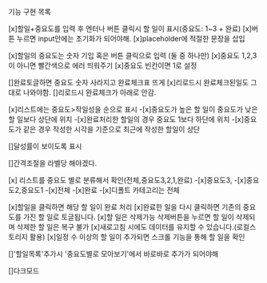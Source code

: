 기능 구현 목록

[x]할일+중요도를 입력 후 엔터나 버튼 클릭시 할 일이 표시(중요도: 1~3 + 완료)
[x]버튼 누르면 input안에는 초기화가 되어야해.
[x]placeholder에 적절한 문장을 삽입

[x]할일의 중요도는 숫자 기입 혹은 버튼 클릭으로 입력 (둘 중 하나만)
[x]중요도 1,2,3이 아니면 빨간색으로 에러 띄워주기
[x]중요도 빈칸이면 1로 설정

[]완료토글하면 중요도 숫자 사라지고 완료체크표 뜨게
[x]리로드시 완료체크된일도 그대로 나와야함.
[]리로드시 완료체크가 아래로 안감.

[x]리스트에는 중요도>작일성을 순으로 표시
    -[x]중요도가 높은 할 일이 중요도가 낮은 할 일보다 상단에 위치
    -[x]완료처리한 할일의 경우 중요도 1보다 하단에 위치
    -[x]중요도가 같은 경우 작성한 시각을 기준으로 최근에 작성한 할일이 상단

[]달성률이 보이도록 표시

[]간격조절을 라벨당 해야겠다.

[x] 리스트를 중요도 별로 분류해서 확인(전체,중요도3,2,1,완료)
    -[x]중요도3,
    -[x]중요도2,중요도1
    -[x]전체
    -[x]완료
    -[x]디폴트 카테고리는 전체

[x]할일을 클릭하면 해당 할 일이 완료 처리
[x]완료한 일을 다시 클릭하면 기존의 중요도를 가진 할 일로 토글됩니다.
[x]할 일은 삭제가능 삭제버튼을 누르면 할 일이 삭제되며 삭제한 할 일은 복구 불가
[x]새로고침 시에도 데이터를 유지할 수 있습니다.(로컬스토리지 활용)
[x]일정 수 이상의 할 일이 추가되면 스크롤 기능을 통해 할 일을 확인

[]'할일목록'추가시 '중요도별로 모아보기'에서 바로바로 추가가 되어야해

[]다크모드